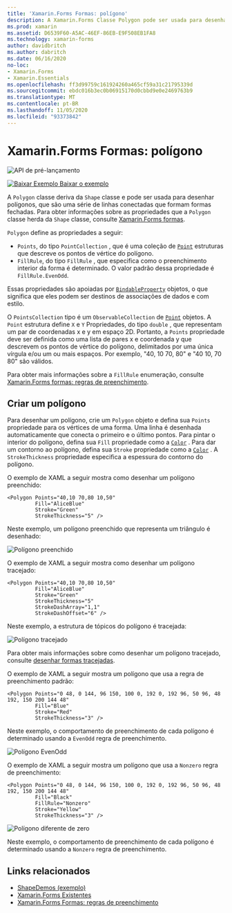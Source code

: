 ```yaml
---
title: 'Xamarin.Forms Formas: polígono'
description: A Xamarin.Forms Classe Polygon pode ser usada para desenhar polígonos, que são uma série de linhas conectadas que formam formas fechadas.
ms.prod: xamarin
ms.assetid: D6539F60-A5AC-46EF-86EB-E9F508EB1FA8
ms.technology: xamarin-forms
author: davidbritch
ms.author: dabritch
ms.date: 06/16/2020
no-loc:
- Xamarin.Forms
- Xamarin.Essentials
ms.openlocfilehash: ff3d99759c161924260a465cf59a31c21795339d
ms.sourcegitcommit: ebdc016b3ec0b06915170d0cbbd9e0e2469763b9
ms.translationtype: MT
ms.contentlocale: pt-BR
ms.lasthandoff: 11/05/2020
ms.locfileid: "93373842"
---
```

# <a name="no-locxamarinforms-shapes-polygon"></a>Xamarin.Forms Formas: polígono

![API de pré-lançamento](~/media/shared/preview.png)

[![Baixar Exemplo](~/media/shared/download.png) Baixar o exemplo](/samples/xamarin/xamarin-forms-samples/userinterface-shapesdemos/)

A `Polygon` classe deriva da `Shape` classe e pode ser usada para desenhar polígonos, que são uma série de linhas conectadas que formam formas fechadas. Para obter informações sobre as propriedades que a `Polygon` classe herda da `Shape` classe, consulte [ Xamarin.Forms formas](index.md).

`Polygon` define as propriedades a seguir:

- `Points`, do tipo `PointCollection` , que é uma coleção de [`Point`](xref:Xamarin.Forms.Point) estruturas que descreve os pontos de vértice do polígono.
- `FillRule`, do tipo `FillRule` , que especifica como o preenchimento interior da forma é determinado. O valor padrão dessa propriedade é `FillRule.EvenOdd`.

Essas propriedades são apoiadas por [`BindableProperty`](xref:Xamarin.Forms.BindableProperty) objetos, o que significa que eles podem ser destinos de associações de dados e com estilo.

O `PointsCollection` tipo é um `ObservableCollection` de [`Point`](xref:Xamarin.Forms.Point) objetos. A `Point` estrutura define `X` e `Y` Propriedades, do tipo `double` , que representam um par de coordenadas x e y em espaço 2D. Portanto, a `Points` propriedade deve ser definida como uma lista de pares x e coordenada y que descrevem os pontos de vértice do polígono, delimitados por uma única vírgula e/ou um ou mais espaços. Por exemplo, "40, 10 70, 80" e "40 10, 70 80" são válidos.

Para obter mais informações sobre a `FillRule` enumeração, consulte [ Xamarin.Forms formas: regras de preenchimento](fillrules.md).

## <a name="create-a-polygon"></a>Criar um polígono

Para desenhar um polígono, crie um `Polygon` objeto e defina sua `Points` propriedade para os vértices de uma forma. Uma linha é desenhada automaticamente que conecta o primeiro e o último pontos. Para pintar o interior do polígono, defina sua `Fill` propriedade como a [`Color`](xref:Xamarin.Forms.Color) . Para dar um contorno ao polígono, defina sua `Stroke` propriedade como a [`Color`](xref:Xamarin.Forms.Color) . A `StrokeThickness` propriedade especifica a espessura do contorno do polígono.

O exemplo de XAML a seguir mostra como desenhar um polígono preenchido:

```xaml
<Polygon Points="40,10 70,80 10,50"
         Fill="AliceBlue"
         Stroke="Green"
         StrokeThickness="5" />
```

Neste exemplo, um polígono preenchido que representa um triângulo é desenhado:

![Polígono preenchido](polygon-images/filled.png "Polígono preenchido")

O exemplo de XAML a seguir mostra como desenhar um polígono tracejado:

```xaml
<Polygon Points="40,10 70,80 10,50"
         Fill="AliceBlue"
         Stroke="Green"
         StrokeThickness="5"
         StrokeDashArray="1,1"
         StrokeDashOffset="6" />
```

Neste exemplo, a estrutura de tópicos do polígono é tracejada:

![Polígono tracejado](polygon-images/dashed.png "Polígono tracejado")

Para obter mais informações sobre como desenhar um polígono tracejado, consulte [desenhar formas tracejadas](index.md#draw-dashed-shapes).

O exemplo de XAML a seguir mostra um polígono que usa a regra de preenchimento padrão:

```xaml
<Polygon Points="0 48, 0 144, 96 150, 100 0, 192 0, 192 96, 50 96, 48 192, 150 200 144 48"
         Fill="Blue"
         Stroke="Red"
         StrokeThickness="3" />
```

Neste exemplo, o comportamento de preenchimento de cada polígono é determinado usando a `EvenOdd` regra de preenchimento.

![Polígono EvenOdd](polygon-images/evenodd.png "Polígono EvenOdd")

O exemplo de XAML a seguir mostra um polígono que usa a `Nonzero` regra de preenchimento:

```xaml
<Polygon Points="0 48, 0 144, 96 150, 100 0, 192 0, 192 96, 50 96, 48 192, 150 200 144 48"
         Fill="Black"
         FillRule="Nonzero"
         Stroke="Yellow"
         StrokeThickness="3" />
```

![Polígono diferente de zero](polygon-images/nonzero.png "Polígono diferente de zero")

Neste exemplo, o comportamento de preenchimento de cada polígono é determinado usando a `Nonzero` regra de preenchimento.

## <a name="related-links"></a>Links relacionados

- [ShapeDemos (exemplo)](/samples/xamarin/xamarin-forms-samples/userinterface-shapesdemos/)
- [Xamarin.Forms Existentes](index.md)
- [Xamarin.Forms Formas: regras de preenchimento](fillrules.md)
